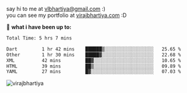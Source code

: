 say hi to me at [vlbhartiya@gmail.com](mailto:vlbhartiya@gmail.com) :)<br/>
you can see my portfolio at [virajbhartiya.com](https://virajbhartiya.com) :D<br/>


🚀 **what i have been up to:**

<!--START_SECTION:waka-->

```txt
Total Time: 5 hrs 7 mins

Dart         1 hr 42 mins    ██████▒░░░░░░░░░░░░░░░░░░   25.65 %
Other        1 hr 30 mins    █████▓░░░░░░░░░░░░░░░░░░░   22.68 %
XML          42 mins         ██▓░░░░░░░░░░░░░░░░░░░░░░   10.65 %
HTML         39 mins         ██▒░░░░░░░░░░░░░░░░░░░░░░   09.89 %
YAML         27 mins         █▓░░░░░░░░░░░░░░░░░░░░░░░   07.03 %
```

<!--END_SECTION:waka-->

<p align="left"> <img src="https://komarev.com/ghpvc/?username=virajbhartiya&color=blue" alt="virajbhartiya" /> </p>
